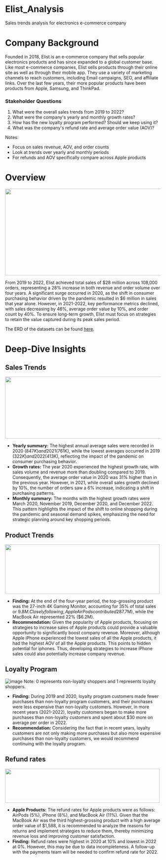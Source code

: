 # Elist_Analysis
Sales trends analysis for electronics e-commerce company

# Company Background
Founded in 2018, Elist is an e-commerce company that sells popular electronics products and has since expanded to a global customer base. Like most e-commerce companies, Elist sells products through their online site as well as through their mobile app. They use a variety of marketing channels to reach customers, including Email campaigns, SEO, and affiliate links. Over the last few years, their more popular products have been products from Apple, Samsung, and ThinkPad.

### Stakeholder Questions

1. What were the overall sales trends from 2019 to 2022?
2. What were the company's yearly and monthly growth rates?
3. How has the new loyalty program performed? Should we keep using it?
4. What was the company's refund rate and average order value (AOV)?

Notes:
- Focus on sales revenue, AOV, and order counts
- Look at trends over yearly and monthly periods
- For refunds and AOV specifically compare across Apple products

# Overview
<img src="https://github.com/user-attachments/assets/8442df55-6164-4313-a358-bdd2cfea50c7" width="700" height="280"/>

From 2019 to 2022, Elist achieved total sales of $28 million across 108,000 orders, representing a 28% increase in both revenue and order volume over four years. A significant surge occurred in 2020, as the shift in consumer purchasing behavior driven by the pandemic resulted in $6 million in sales that year alone. However, in 2021-2022, key performance metrics declined, with sales decreasing by 46%, average order value by 10%, and order count by 40%. To ensure long-term growth, Elist must focus on strategies to retain the value captured during its peak sales period.

The ERD of the datasets can be found [here](https://github.com/huizliang/Elist_Analysis/blob/main/Elist_ERD.png).

# Deep-Dive Insights

## Sales Trends
<img src="https://github.com/user-attachments/assets/b9e58113-4c86-4b5d-a131-c505315466d7" width="900" height="200"/>


- **Yearly summary:** The highest annual average sales were recorded in 2020 ($847K) and 2021 ($761K), while the lowest averages occurred in 2019 ($322K) and 2022 ($413K), reflecting the impact of the pandemic on consumer purchasing behavior.
- **Growth rates:** The year 2020 experienced the highest growth rate, with sales volume and revenue more than doubling compared to 2019. Consequently, the average order value in 2020 was 31% higher than in the previous year. However, in 2021, while overall sales growth declined by 10%, the number of orders saw a 6% increase, indicating a shift in purchasing patterns.
- **Monthly summary:** The months with the highest growth rates were March 2020, November 2019, December 2020, and December 2022. This pattern highlights the impact of the shift to online shopping during the pandemic and seasonal demand spikes, emphasizing the need for strategic planning around key shopping periods.

## Product Trends

<img src="https://github.com/user-attachments/assets/4e71df45-16d5-464a-9afb-e2ddd3a360cd" width="500" height="160"/>


- **Finding:** At the end of the four-year period, the top-grossing product was the 27-inch 4K Gaming Monitor, accounting for 35% of total sales or $9.8M. Closely following, Apple AirPods contributed 28% of sales ($7.7M), while the MacBook Air represented 22% ($6.2M).
- **Recommendation:** Given the popularity of Apple products, focusing on strategies to increase sales of Apple products could provide a valuable opportunity to significantly boost company revenue. Moreover, although Apple iPhone experienced the lowest sales of all the Apple products, it had the highest AOV of all the Apple products. This points to hidden potential for iphones. Thus, developing strategies to increase iPhone sales could also potentially increase company revenue.

## Loyalty Program
![image](https://github.com/user-attachments/assets/19a9427b-14e1-4f13-a104-7586b2aa694c)
Note: 0 represents non-loyalty shoppers and 1 represents loyalty shoppers.

- **Finding:** During 2019 and 2020, loyalty program customers made fewer purchases than non-loyalty program customers, and their purchases were less expensive than non-loyalty customers. However, in more recent years (2021-2022), loyalty customers began to make more purchases than non-loyalty customers and spent about $30 more on average per order in 2022.
- **Recommendation:** Considering the fact that in recent years, loyalty customers are not only making more purchases but also more expensive purchases than non-loyalty customers, we would recommend continuing with the loyalty program. 

## Refund rates

<img src="https://github.com/user-attachments/assets/1fd03764-c500-400c-a84b-0b9a470c7cfa" width="500" height="110"/>

- **Apple Products:** 
The refund rates for Apple products were as follows: AirPods (5%), iPhone (8%), and MacBook Air (11%). Given that the MacBook Air was the third highest-grossing product with a high average order value of $1,588, it is recommended to analyze the reasons for returns and implement strategies to reduce them, thereby minimizing revenue loss and improving customer satisfaction.
- **Finding:** Refund rates were highest in 2020 at 10% and lowest in 2022 at 0%. However, this may be due to data incompleteness. A follow-up with the payments team will be needed to confirm refund rate for 2022.

